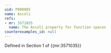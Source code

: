 ```yaml
---
uid: P000085
name: Ascoli
refs:
- mr: 3571035
  name: The Ascoli property for function spaces
counterexamples_id: null
---
```

Defined in Section 1 of {{mr:3571035}}

